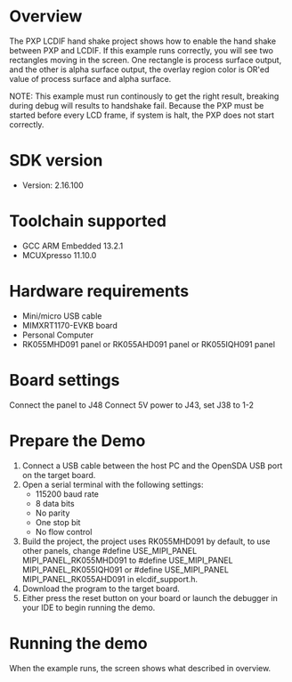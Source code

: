 Overview
========
The PXP LCDIF hand shake project shows how to enable the hand shake between
PXP and LCDIF. If this example runs correctly, you will see two rectangles moving in the
screen. One rectangle is process surface output, and the other is alpha surface
output, the overlay region color is OR'ed value of process surface and alpha surface.

NOTE:
This example must run continously to get the right result, breaking during debug
will results to handshake fail. Because the PXP must be started before every LCD
frame, if system is halt, the PXP does not start correctly.

SDK version
===========
- Version: 2.16.100

Toolchain supported
===================
- GCC ARM Embedded  13.2.1
- MCUXpresso  11.10.0

Hardware requirements
=====================
- Mini/micro USB cable
- MIMXRT1170-EVKB board
- Personal Computer
- RK055MHD091 panel or RK055AHD091 panel or RK055IQH091 panel

Board settings
==============
Connect the panel to J48
Connect 5V power to J43, set J38 to 1-2

Prepare the Demo
================
1.  Connect a USB cable between the host PC and the OpenSDA USB port on the target board.
2.  Open a serial terminal with the following settings:
    - 115200 baud rate
    - 8 data bits
    - No parity
    - One stop bit
    - No flow control
3.  Build the project, the project uses RK055MHD091 by default, to use other panels,
    change
    #define USE_MIPI_PANEL MIPI_PANEL_RK055MHD091
    to
    #define USE_MIPI_PANEL MIPI_PANEL_RK055IQH091
    or
    #define USE_MIPI_PANEL MIPI_PANEL_RK055AHD091
    in elcdif_support.h.
3.  Download the program to the target board.
4.  Either press the reset button on your board or launch the debugger in your IDE to begin running the demo.

Running the demo
================
When the example runs, the screen shows what described in overview.
